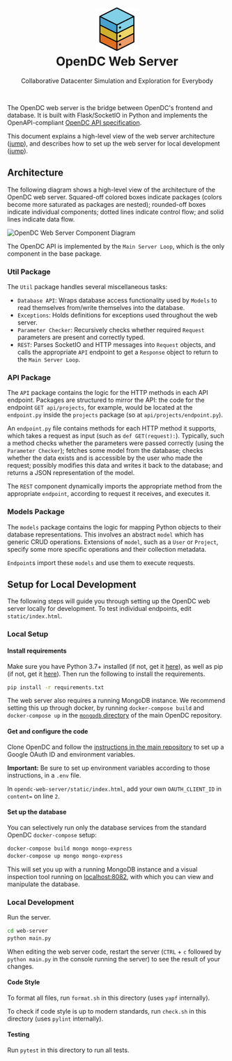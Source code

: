 <h1 align="center">
    <img src="../misc/artwork/logo.png" width="100" alt="OpenDC">
    <br>
    OpenDC Web Server
</h1>
<p align="center">
    Collaborative Datacenter Simulation and Exploration for Everybody
</p>

<br>

The OpenDC web server is the bridge between OpenDC's frontend and database. It is built with Flask/SocketIO in Python and implements the OpenAPI-compliant [OpenDC API specification](../opendc-api-spec.yml).

This document explains a high-level view of the web server architecture ([jump](#architecture)), and describes how to set up the web server for local development ([jump](#setup-for-local-development)).

## Architecture

The following diagram shows a high-level view of the architecture of the OpenDC web server. Squared-off colored boxes indicate packages (colors become more saturated as packages are nested); rounded-off boxes indicate individual components; dotted lines indicate control flow; and solid lines indicate data flow.

![OpenDC Web Server Component Diagram](misc/artwork/opendc-web-server-component-diagram.png)

The OpenDC API is implemented by the `Main Server Loop`, which is the only component in the base package.

### Util Package

The `Util` package handles several miscellaneous tasks:

* `Database API`: Wraps database access functionality used by `Models` to read themselves from/write themselves into the database.
* `Exceptions`: Holds definitions for exceptions used throughout the web server.
* `Parameter Checker`: Recursively checks whether required `Request` parameters are present and correctly typed.
* `REST`: Parses SocketIO and HTTP messages into `Request` objects, and calls the appropriate `API` endpoint to get a `Response` object to return to the `Main Server Loop`.

### API Package

The `API` package contains the logic for the HTTP methods in each API endpoint. Packages are structured to mirror the API: the code for the endpoint `GET api/projects`, for example, would be located at the `endpoint.py` inside the `projects` package (so at `api/projects/endpoint.py`).

An `endpoint.py` file contains methods for each HTTP method it supports, which takes a request as input (such as `def GET(request):`). Typically, such a method checks whether the parameters were passed correctly (using the `Parameter Checker`); fetches some model from the database; checks whether the data exists and is accessible by the user who made the request; possibly modifies this data and writes it back to the database; and returns a JSON representation of the model.

The `REST` component dynamically imports the appropriate method from the appropriate `endpoint`, according to request it receives, and executes it.

### Models Package

The `models` package contains the logic for mapping Python objects to their database representations. This involves an abstract `model` which has generic CRUD operations. Extensions of `model`, such as a `User` or `Project`, specify some more specific operations and their collection metadata.

`Endpoint`s import these `models` and use them to execute requests.

## Setup for Local Development

The following steps will guide you through setting up the OpenDC web server locally for development. To test individual endpoints, edit `static/index.html`.

### Local Setup

#### Install requirements

Make sure you have Python 3.7+ installed (if not, get it [here](https://www.python.org/)), as well as pip (if not, get it [here](https://pip.pypa.io/en/stable/installing/)). Then run the following to install the requirements.

```bash
pip install -r requirements.txt
```

The web server also requires a running MongoDB instance. We recommend setting this up through docker, by running `docker-compose build` and `docker-compose up` in the [`mongodb` directory](../mongodb) of the main OpenDC repository.

#### Get and configure the code

Clone OpenDC and follow the [instructions in the main repository](../) to set up a Google OAuth ID and environment variables.

**Important:** Be sure to set up environment variables according to those instructions, in a `.env` file.

In `opendc-web-server/static/index.html`, add your own `OAUTH_CLIENT_ID` in `content=` on line `2`.

#### Set up the database

You can selectively run only the database services from the standard OpenDC `docker-compose` setup:

```bash
docker-compose build mongo mongo-express
docker-compose up mongo mongo-express
```

This will set you up with a running MongoDB instance and a visual inspection tool running on [localhost:8082](http://localhost:8082), with which you can view and manipulate the database.

### Local Development

Run the server.

```bash
cd web-server
python main.py
```

When editing the web server code, restart the server (`CTRL` + `c` followed by `python main.py` in the console running the server) to see the result of your changes.

#### Code Style

To format all files, run `format.sh` in this directory (uses `yapf` internally).

To check if code style is up to modern standards, run `check.sh` in this directory (uses `pylint` internally).

#### Testing

Run `pytest` in this directory to run all tests.

